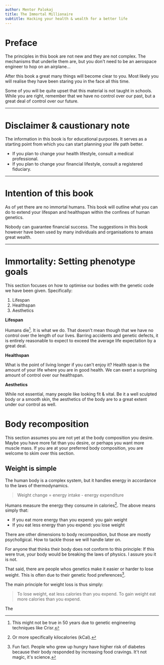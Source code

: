 ```yaml
---
author: Mentor Palokaj
title: The Immortal Millionaire
subtitle: Hacking your health & wealth for a better life
---
```


# Preface

The principles in this book are not new and they are not complex. The mechanisms that underlie them are, but you don't need to be an aerospace engineer to hop on an airplane...

After this book a great many things will become clear to you. Most likely you will realise they have been staring you in the face all this time.

Some of you will be quite upset that this material is not taught in schools. While you are right, remember that we have no control over our past, but a great deal of control over our future.

---

# Disclaimer & caustionary note

The information in this book is for educational purposes. It serves as a starting point from which you can start planning your life path better.

- If you plan to change your health lifestyle, consult a medical professional.
- If you plan to change your financial lifestyle, consult a registered fiduciary.

---

# Intention of this book

As of yet there are no immortal humans. This book will outline what you can do to extend your lifespan and healthspan within the confines of human genetics.

Nobody can guarantee financial success. The suggestions in this book however have been used by many individuals and organisations to amass great wealth.

---

# Immortality: Setting phenotype goals

This section focuses on how to optimise our bodies with the genetic code we have been given. Specifically:

1. Lifespan
2. Healthspan
3. Aesthetics

**Lifespan**

Humans die[^crispr]. It is what we do. That doesn't mean though that we have no control over the length of our lives. Barring accidents and genetic defects, it is entirely reasonable to expect to exceed the average life expectation by a great deal.

**Healthspan**

What is the point of living longer if you can't enjoy it? Health span is the amount of your life where you are in good health. We can exert a surprising amount of control over our healthspan.

**Aesthetics**

While not essential, many people like looking fit & vital. Be it a well sculpted body or a smooth skin, the aesthetics of the body are to a great extent under our control as well.

# Body recomposition

This section assumes you are not yet at the body composition you desire. Maybe you have more fat than you desire, or perhaps you want more muscle mass. If you are at your preferred body composition, you are welcome to skim over this section.

## Weight is simple

The human body is a complex system, but it handles energy in accordance to the laws of thermodynamics.

> Weight change = energy intake - energy expenditure

Humans measure the energy they consume in calories[^calories]. The above means simply that:

- If you eat more energy than you expend: you gain weight
- If you eat less energy than you expend: you lose weight

There are other dimensions to body recomposition, but those are mostly psychollgical. How to tackle those we will handle later on.

For anyone that thinks their body does not conform to this principle: If this were true, your body would be breaking the laws of physics. I assure you it is not.

That said, there are people whos genetics make it easier or harder to lose weight. This is often due to their genetic food preferences[^starvation-diabetics].

The main principle for weight loss is thus simply:

> To lose weight, eat less calories than you expend. To gain weight eat more calories than you expend.

The 

[^crispr]: This might not be true in 50 years due to genetic engineering techniques like Crisr.
[^calories]: Or more specifically kilocalories (kCal).
[^starvation-diabetics]: Fun fact. People who grew up hungry have higher risk of diabetes because their body responded by increasing food cravings. It't not magic, it's science.
